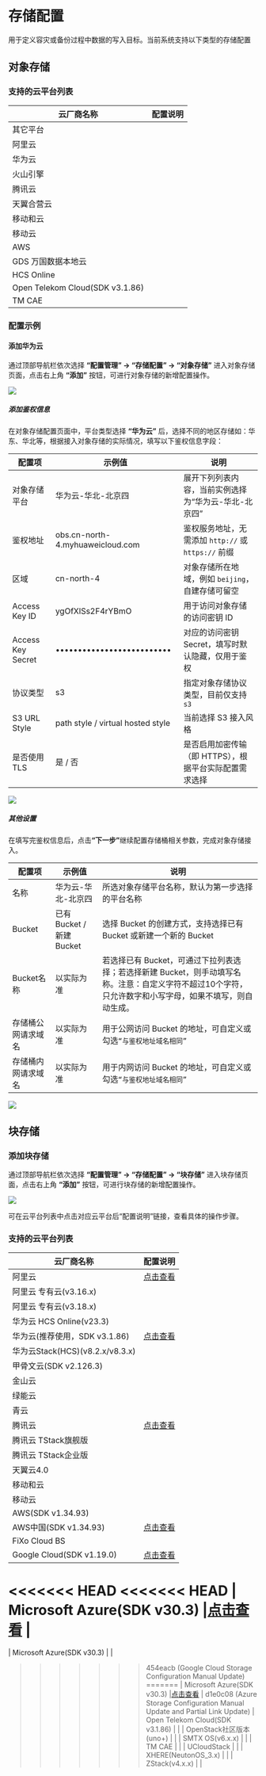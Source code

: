 # 存储配置

用于定义容灾或备份过程中数据的写入目标。当前系统支持以下类型的存储配置

## **对象存储**

### **支持的云平台列表**

| 云厂商名称                           | 配置说明 |
| ------------------------------- | ---- |
| 其它平台                            |      |
| 阿里云                             |      |
| 华为云                             |      |
| 火山引擎                            |      |
| 腾讯云                             |      |
| 天翼合营云                           |      |
| 移动和云                            |      |
| 移动云                             |      |
| AWS                             |      |
| GDS 万国数据本地云                     |      |
| HCS Online                      |      |
| Open Telekom Cloud(SDK v3.1.86) |      |
| TM CAE                          |      |

### **配置示例**

#### **添加华为云**

通过顶部导航栏依次选择 **“配置管理” → “存储配置” → “对象存储”** 进入对象存储页面，点击右上角 **“添加”** 按钮，可进行对象存储的新增配置操作。

![](./images/storageconfiguration-objectstorage-1.png)

##### **添加鉴权信息**

在对象存储配置页面中，平台类型选择 **“华为云”** 后，选择不同的地区存储如：华东、华北等，根据接入对象存储的实际情况，填写以下鉴权信息字段：

| 配置项               | 示例值                               | 说明                                    |
| ----------------- | --------------------------------- | ------------------------------------- |
| 对象存储平台            | 华为云-华北-北京四                        | 展开下列列表内容，当前实例选择为“华为云-华北-北京四”          |
| 鉴权地址              | obs.cn-north-4.myhuaweicloud.com  | 鉴权服务地址，无需添加 `http://` 或 `https://` 前缀 |
| 区域                | cn-north-4                        | 对象存储所在地域，例如 `beijing`，自建存储可留空         |
| Access Key ID     | ygOfXlSs2F4rYBmO                  | 用于访问对象存储的访问密钥 ID                      |
| Access Key Secret | ••••••••••••••••••••••••••        | 对应的访问密钥 Secret，填写时默认隐藏，仅用于鉴权          |
| 协议类型              | s3                                | 指定对象存储协议类型，目前仅支持 `s3`                 |
| S3 URL Style      | path style / virtual hosted style | 当前选择 S3 接入风格                          |
| 是否使用 TLS          | 是 / 否                             | 是否启用加密传输（即 HTTPS），根据平台实际配置需求选择        |

![](./images/storageconfiguration-objectstorage-2.png)

##### **其他设置**

在填写完鉴权信息后，点&#x51FB;**“下一步”**&#x7EE7;续配置存储桶相关参数，完成对象存储接入。

| **配置项**   | **示例值**             | **说明**                                                                               |
| --------- | ------------------- | ------------------------------------------------------------------------------------ |
| 名称        | 华为云-华北-北京四          | 所选对象存储平台名称，默认为第一步选择的平台名称                                                             |
| Bucket    | 已有Bucket / 新建Bucket | 选择 Bucket 的创建方式，支持选择已有 Bucket 或新建一个新的 Bucket                                         |
| Bucket名称  | 以实际为准               | 若选择已有 Bucket，可通过下拉列表选择；若选择新建 Bucket，则手动填写名称。注意：自定义字符不超过10个字符，只允许数字和小写字母，如果不填写，则自动生成。 |
| 存储桶公网请求域名 | 以实际为准               | 用于公网访问 Bucket 的地址，可自定义或勾选`“与鉴权地址域名相同”`                                               |
| 存储桶内网请求域名 | 以实际为准               | 用于内网访问 Bucket 的地址，可自定义或勾选`“与鉴权地址域名相同”`                                               |

![](./images/storageconfiguration-objectstorage-3.png)

## **块存储**

### **添加块存储**

通过顶部导航栏依次选择 **“配置管理” → “存储配置” → “块存储”** 进入块存储页面，点击右上角 **“添加”** 按钮，可进行块存储的新增配置操作。

![](./images/storageconfiguration-blockstoragemode-1.png)

可在云平台列表中点击对应云平台后“配置说明”链接，查看具体的操作步骤。

### **支持的云平台列表**

| 云厂商名称                           | 配置说明 |
| ------------------------------- | ---- |
| 阿里云                             | [点击查看](../dr-site-configuration-block/alibaba.md)     |
| 阿里云 专有云(v3.16.x)                |      |
| 阿里云 专有云(v3.18.x)                |      |
| 华为云 HCS Online(v23.3)           |      |
| 华为云(推荐使用，SDK v3.1.86)           |[点击查看](../dr-site-configuration-block/huawei.md)      |
| 华为云Stack(HCS)(v8.2.x/v8.3.x)    |      |
| 甲骨文云(SDK v2.126.3)              |      |
| 金山云                             |      |
| 绿能云                             |      |
| 青云                              |      |
| 腾讯云                             |[点击查看](../dr-site-configuration-block/tengxun.md)      |
| 腾讯云 TStack旗舰版                   |      |
| 腾讯云 TStack企业版                   |      |
| 天翼云4.0                          |      |
| 移动和云                            |      |
| 移动云                             |      |
| AWS(SDK v1.34.93)               |      |
| AWS中国(SDK v1.34.93)             |[点击查看](../dr-site-configuration-block/aws.md)      |
| FiXo Cloud BS                   |      |
| Google Cloud(SDK v1.19.0)       |[点击查看](../dr-site-configuration-block/google.md)      |
<<<<<<< HEAD
<<<<<<< HEAD
| Microsoft Azure(SDK v30.3)      |[点击查看](../dr-site-configuration-block/azure.md)      |
=======
| Microsoft Azure(SDK v30.3)      |      |
>>>>>>> 454eacb (Google Cloud Storage Configuration Manual Update)
=======
| Microsoft Azure(SDK v30.3)      |[点击查看](../dr-site-configuration-block/azure.md)      |
>>>>>>> d1e0c08 (Azure Storage Configuration Manual Update and Partial Link Update)
| Open Telekom Cloud(SDK v3.1.86) |      |
| OpenStack社区版本(uno+)             |      |
| SMTX OS(v6.x.x)                 |      |
| TM CAE                          |      |
| UCloudStack                     |      |
| XHERE(NeutonOS\_3.x)            |      |
| ZStack(v4.x.x)                  |      |


